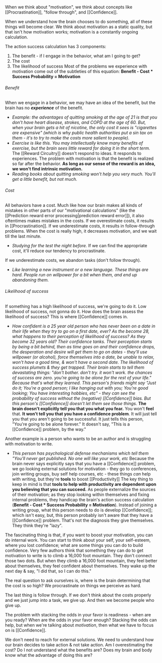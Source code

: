 When we think about "motivation", we think about concepts like [[Procrastination]], "follow through", and [[Confidence]].

When we understand how the brain chooses to do something, all of these things will become clear. We think about motivation as a static quality, but that isn't how motivation works; motivation is a constantly ongoing calculation.

The action success calculation has 3 components:
1) The benefit - if I engage in the behavior, what am I going to get?
2) The cost
3) The likelihood of success
Most of the problems we experience with motivation come out of the subtleties of this equation: **Benefit - Cost * Success Probability = Motivation**

###### Benefit
When we engage in a behavior, we may have an idea of the benefit, but the brain has no ***experience*** of the benefit.
- *Example: the advantages of quitting smoking at the age of 21 is that you don't have heart disease, strokes, and COPD at the age of 60. But, when your brain gets a hit of nicotine, the only cost it sees is "cigarettes are expensive" (which is why public health authorities put a sin tax on them - it's to try to make the costs more salient to people).*
- *Exercise is like this. You may intellectually know many benefits of exercise, but the brain sees little reward for doing it in the short term.*
The [[Reward Circuitry]] doesn't respond to ideas. It responds to experiences. The problem with motivation is that the benefit is realized so far after the behavior.
**As long as our sense of the reward is an idea, we won't find intrinsic motivation.**
- *Reading books about quitting smoking won't help you very much. You'll get a little benefit, but not much.*

###### Cost
All behaviors have a cost. Much like how our brain makes all kinds of mistakes in other parts of our "motivational calculations" (like the [[Prediction reward error processing|prediction reward error]]), it also oftentimes makes mistakes in the costs.
If we overestimate costs, it results in [[Procrastination]]. If we underestimate costs, it results in follow-through problems.
When the cost is really high, it decreases motivation, and we wait till the last minute.
- *Studying for the test the night before.*
If we can find the appropriate cost, it'll reduce our tendency to procrastinate.

If we underestimate costs, we abandon tasks (don't follow through).
- *Like learning a new instrument or a new language. These things are hard. People run on willpower for a bit when them, and end up abandoning them.*

###### Likelihood of success
If something has a high likelihood of success, we're going to do it. Low likelihood of success, not gonna do it.
How does the brain assess the likelihood of success?
This is where [[Confidence]] comes in.
- *How confident is a 25 year old person who has never been on a date in their life when they try to go on a first date, ever? As the become 28, what happens to their perception of likelihood of success? As they become 32 years old? Their confidence tanks. Their perception starts by being a bit behind, then as time goes on and their confidence drops, the desperation and desire will get them to go on dates - they'll use willpower (or alcohol), force themselves into a date, be unable to relax, won't have a good time, & won't have a second date. The likelihood of success plumets & they get trapped. Their brain starts to tell them devastating things: "don't bother. don't try. it won't work. the chances of success are zero. you're going to be alone for the rest of your life." Because that's what they learned. This person's friends might say "Just do it; You're a good person; I like hanging out with you; You're good looking; You have interesting hobbies, etc" - they can see the probability of success without the (negative) [[Confidence]] bias. But this person's [[Confidence]] doesn't let them see those things.*
**The brain doesn't explicitly tell you that you what you fear.** You won't **feel** that. **It won't tell you that you have a confidence problem**. It will just tell you that you aren't going to be successful. It just tells this person, "You're going to be alone forever." It doesn't say, "This is a [[Confidence]] problem, by the way."

Another example is a person who wants to be an author and is struggling with motivation to write.
- *This person has psychological defense mechanisms which tell them "You'll never get published. No one will like your work, etc*
Because the brain never says explicitly says that you have a [[Confidence]] problem, we go looking external solutions for motivation - they go to conferences, join writing groups, buy self help courses, etc - these things *can* help with writing, but they're **tools** to boost [[Productivity]]
The key thing to keep in mind is that **tools to help with productivity are dependent upon you believing that you can succeed.**
As people externalize the sources of their motivation; as they stop looking within themselves and fixing internal problems, they handicap the brain's action success calculation (**Benefit - Cost * Success Probability = Motivation**). Instead of joining a writing group, what this person needs to do is develop [[Confidence]]; which isn't easy, but, this person probably isn't aware that they have a [[Confidence]] problem. That's not the diagnosis they give themselves. They think they're "lazy".

The fascinating thing is that, if you want to boost your motivation, you can do internal work. You can start to think about your self, your self-esteem, where you lost confidence; what are some things you can do to build confidence. Very few authors think that something they can do to get motivation to write is to climb a 16,000 foot mountain. They don't connect those two dots. But when they climb a 16,000 foot mountain, they feel better about themselves, they feel confident about themselves. They wake up the next day & say, "I did that, so I can do this."

The real question to ask ourselves is, where is the brain determining that the cost is so high? We procrastinate on things we perceive as hard.

The last thing is follow through. If we don't think about the costs properly and we just jump into a task, we give up. And then we become people who give up.

The problem with stacking the odds in your favor is readiness - when are you ready? When are the odds in your favor enough? Stacking the odds can help, but when we're talking about *motivation*, then what we have to focus on is [[Confidence]].

We don't need to reach for external solutions. We need to understand how our brain decides to take action & not take action.
Am I overestimating the cost?
Do I not understand what the benefits are? Does my brain and body know what the advantage of doing this are?